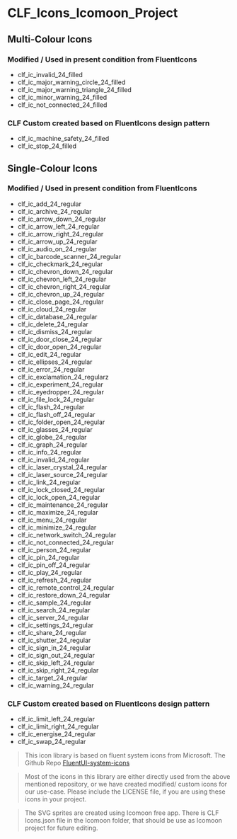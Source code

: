 # CLF_Icons_Icomoon_Project

## Multi-Colour Icons 

### Modified / Used in present condition from FluentIcons

* clf_ic_invalid_24_filled
* clf_ic_major_warning_circle_24_filled
* clf_ic_major_warning_triangle_24_filled
* clf_ic_minor_warning_24_filled
* clf_ic_not_connected_24_filled
 

### CLF Custom created based on FluentIcons design pattern

* clf_ic_machine_safety_24_filled
* clf_ic_stop_24_filled

## Single-Colour Icons

### Modified / Used in present condition from FluentIcons

* clf_ic_add_24_regular
* clf_ic_archive_24_regular
* clf_ic_arrow_down_24_regular
* clf_ic_arrow_left_24_regular
* clf_ic_arrow_right_24_regular
* clf_ic_arrow_up_24_regular
* clf_ic_audio_on_24_regular
* clf_ic_barcode_scanner_24_regular
* clf_ic_checkmark_24_regular
* clf_ic_chevron_down_24_regular
* clf_ic_chevron_left_24_regular
* clf_ic_chevron_right_24_regular
* clf_ic_chevron_up_24_regular
* clf_ic_close_page_24_regular
* clf_ic_cloud_24_regular
* clf_ic_database_24_regular
* clf_ic_delete_24_regular
* clf_ic_dismiss_24_regular
* clf_ic_door_close_24_regular
* clf_ic_door_open_24_regular
* clf_ic_edit_24_regular
* clf_ic_ellipses_24_regular
* clf_ic_error_24_regular
* clf_ic_exclamation_24_regularz
* clf_ic_experiment_24_regular
* clf_ic_eyedropper_24_regular
* clf_ic_file_lock_24_regular
* clf_ic_flash_24_regular
* clf_ic_flash_off_24_regular
* clf_ic_folder_open_24_regular
* clf_ic_glasses_24_regular
* clf_ic_globe_24_regular
* clf_ic_graph_24_regular
* clf_ic_info_24_regular
* clf_ic_invalid_24_regular
* clf_ic_laser_crystal_24_regular
* clf_ic_laser_source_24_regular
* clf_ic_link_24_regular
* clf_ic_lock_closed_24_regular
* clf_ic_lock_open_24_regular
* clf_ic_maintenance_24_regular
* clf_ic_maximize_24_regular
* clf_ic_menu_24_regular
* clf_ic_minimize_24_regular
* clf_ic_network_switch_24_regular
* clf_ic_not_connected_24_regular
* clf_ic_person_24_regular
* clf_ic_pin_24_regular
* clf_ic_pin_off_24_regular
* clf_ic_play_24_regular
* clf_ic_refresh_24_regular
* clf_ic_remote_control_24_regular
* clf_ic_restore_down_24_regular
* clf_ic_sample_24_regular
* clf_ic_search_24_regular
* clf_ic_server_24_regular
* clf_ic_settings_24_regular
* clf_ic_share_24_regular
* clf_ic_shutter_24_regular
* clf_ic_sign_in_24_regular
* clf_ic_sign_out_24_regular
* clf_ic_skip_left_24_regular
* clf_ic_skip_right_24_regular
* clf_ic_target_24_regular
* clf_ic_warning_24_regular


### CLF Custom created based on FluentIcons design pattern

* clf_ic_limit_left_24_regular
* clf_ic_limit_right_24_regular
* clf_ic_energise_24_regular
* clf_ic_swap_24_regular

> This icon library is based on fluent system icons from Microsoft.
> The Github Repo [FluentUI-system-icons](https://github.com/microsoft/fluentui-system-icons)

> Most of the icons in this library are either directly used from the above mentioned repository, or we have created modified/ custom icons for our use-case.
Please include the LICENSE file, if you are using these icons in your project.

> The SVG sprites are created using Icomoon free app.
There is CLF Icons.json file in the Icomoon folder, that should be use as Icomoon project for future editing.
